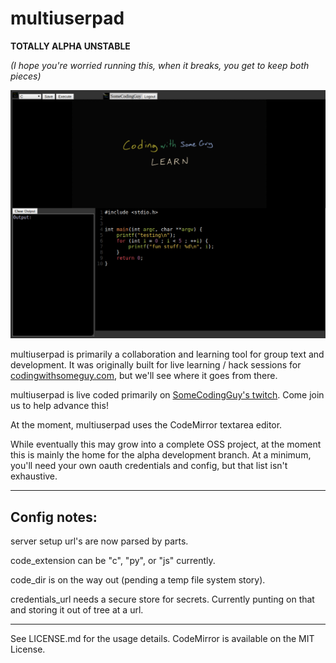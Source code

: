 # multiuserpad

**TOTALLY ALPHA UNSTABLE**

_(I hope you're worried running this, when it breaks, you get to keep both pieces)_

![multiuserpad screenshot](doc/screenshots/multiuserpad-20200426.png)

multiuserpad is primarily a collaboration and learning tool for group text
and development.  It was originally built for live learning / hack sessions
for [codingwithsomeguy.com](https://codingwithsomeguy.com), but we'll see where it
goes from there.

multiuserpad is live coded primarily on [SomeCodingGuy's twitch](https://twitch.tv/SomeCodingGuy).  Come join us to help advance this!

At the moment, multiuserpad uses the CodeMirror textarea editor.

While eventually this may grow into a complete OSS project, at the moment this is mainly the home for the alpha development branch. At a minimum, you'll need your own oauth credentials and config, but that list isn't exhaustive.

---

## Config notes:
server setup url's are now parsed by parts.

code_extension can be "c", "py", or "js" currently.

code_dir is on the way out (pending a temp file system story).

credentials_url needs a secure store for secrets.  Currently punting on that and storing it out of tree at a url.

---

See LICENSE.md for the usage details.  CodeMirror is available on the MIT License.
